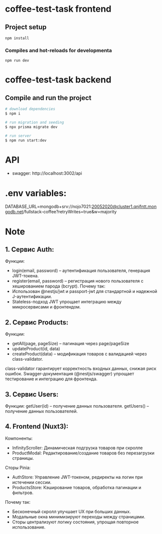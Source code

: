 # coffee-test-task frontend

## Project setup
```
npm install
```

### Compiles and hot-reloads for developmenta
```
npm run dev
```

# coffee-test-task backend

## Compile and run the project

```bash
# download dependencies
$ npm i

# run migration and seeding
$ npx prisma migrate dev

# run server
$ npm run start:dev
```

# API

- swagger: http://localhost:3002/api

# .env variables:

DATABASE_URL=mongodb+srv://nojo7021:20052020@cluster1.qnjfntt.mongodb.net/fullstack-coffee?retryWrites=true&w=majority

# Note

## 1. Сервис Auth:
Функции:
 - login(email, password) – аутентификация пользователя, генерация JWT-токена.
 - register(email, password) – регистрация нового пользователя с хешированием парода (bcrypt).
Почему так:
 - Использован @nestjs/jwt и passport-jwt для стандартной и надежной J-аутентификации.
 - Stateless-подход JWT упрощает интеграцию между микросервисами и фронтендом.
## 2. Сервис Products:
Функции:
 - getAll(page, pageSize) – пагинация через page/pageSize
 - updateProduct(id, data) 
 - createProduct(data) – модификация товаров с валидацией через class-validator.

class-validator гарантирует корректность входных данных, снижая риск ошибок.
Swagger-документация (@nestjs/swagger) упрощает тестирование и интеграцию для фронтенда.

## 3. Сервис Users:
Функции:
getUser(id) – получение данных пользователя.
getUsers() – получение данных пользователей.


## 4. Frontend (Nuxt3):
Компоненты:
 - InfinityScroller: Динамическая подгрузка товаров при скролле
 - ProductModal: Редактирование/создание товаров без перезагрузки страницы.

Сторы Pinia:
 - AuthStore: Управление JWT-токеном, редиректы на логин при истечении сессии.
 - ProductsStore: Кэширование товаров, обработка пагинации и фильтров.

Почему так:

 - Бесконечный скролл улучшает UX при больших данных.
 - Модальные окна минимизируют переходы между страницами.
 - Сторы централизуют логику состояния, упрощая повторное использование.